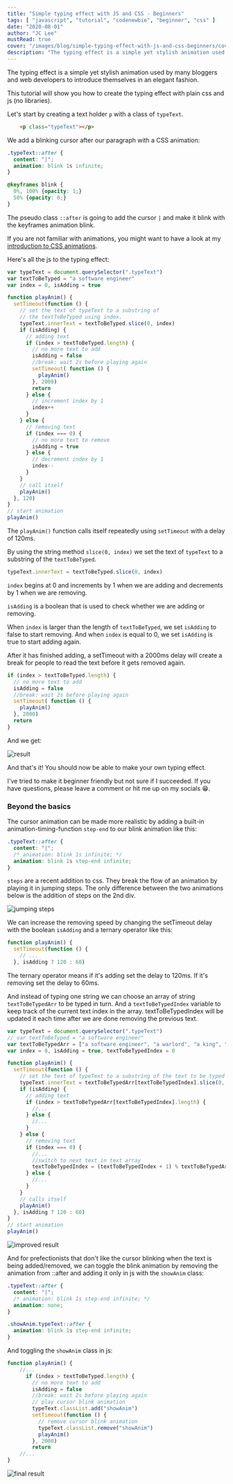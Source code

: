 ```yaml
---
title: "Simple typing effect with JS and CSS - Beginners"
tags: [ "javascript", "tutorial", "codenewbie", "beginner", "css" ]
date: "2020-08-01"
author: "JC Lee"
mustRead: true
cover: "/images/blog/simple-typing-effect-with-js-and-css-beginners/cover-1.png"
description: "The typing effect is a simple yet stylish animation used by many bloggers and web developers to introduce themselves in an elegant fashion. This tutorial will show you how to create the typing effect with plain css and js (no libraries)."
---
```


The typing effect is a simple yet stylish animation used by many bloggers and web developers to introduce themselves in an elegant fashion.

This tutorial will show you how to create the typing effect with plain css and js (no libraries).

Let's start by creating a text holder `p` with a class of `typeText`.

```html
    <p class="typeText"></p>
```

We add a blinking cursor after our paragraph with a CSS animation:

```css
.typeText::after {
  content: "|";
  animation: blink 1s infinite;
}

@keyframes blink {
  0%, 100% {opacity: 1;}
  50% {opacity: 0;}
}
```

The pseudo class `::after` is going to add the cursor `|` and make it blink with the keyframes animation blink.

If you are not familiar with animations, you might want to have a look at my [introduction to CSS animations](/posts/introduction-to-scroll-animations-with-intersection-observer).

Here's all the js to the typing effect:

```js
var typeText = document.querySelector(".typeText")
var textToBeTyped = "a software engineer"
var index = 0, isAdding = true

function playAnim() {
  setTimeout(function () {
    // set the text of typeText to a substring of
    // the textToBeTyped using index.
    typeText.innerText = textToBeTyped.slice(0, index)
    if (isAdding) {
      // adding text
      if (index > textToBeTyped.length) {
        // no more text to add
        isAdding = false
        //break: wait 2s before playing again
        setTimeout( function () {
          playAnim()
        }, 2000)
        return
      } else {
        // increment index by 1
        index++
      }
    } else {
      // removing text
      if (index === 0) {
        // no more text to remove
        isAdding = true
      } else {
        // decrement index by 1
        index--
      }
    }
    // call itself
    playAnim()
  }, 120)
}
// start animation
playAnim()
```

The `playAnim()` function calls itself repeatedly using `setTimeout` with a delay of 120ms.

By using the string method `slice(0, index)` we set the text of `typeText` to a substring of the `textToBeTyped`.

```js
typeText.innerText = textToBeTyped.slice(0, index)
```

`index` begins at 0 and increments by 1 when we are adding and decrements by 1 when we are removing.

`isAdding` is a boolean that is used to check whether we are adding or removing.

When `index` is larger than the length of `textToBeTyped`, we set `isAdding` to false to start removing. And when `index` is equal to 0, we set `isAdding` is true to start adding again.

After it has finished adding, a setTimeout with a 2000ms delay will create a break for people to read the text before it gets removed again.

```js
if (index > textToBeTyped.length) {
  // no more text to add
  isAdding = false
  //break: wait 2s before playing again
  setTimeout( function () {
    playAnim()
  }, 2000)
  return
}
```

And we get:

![result](https://codepen.io/ljc-dev/pen/oNYoyrW?editors=0100)

And that's it! You should now be able to make your own typing effect.

I've tried to make it beginner friendly but not sure if I succeeded. If you have questions, please leave a comment or hit me up on my socials 😁. 

### Beyond the basics

The cursor animation can be made more realistic by adding a built-in animation-timing-function `step-end` to our blink animation like this:

```css
.typeText::after {
  content: "|";
  /* animation: blink 1s infinite; */
  animation: blink 1s step-end infinite;
}
```

`steps` are a recent addition to css. They break the flow of an animation by playing it in jumping steps. The only difference between the two animations below is the addition of steps on the 2nd div.

![jumping steps](https://codepen.io/ljc-dev/pen/xxRpwbE?editors=1100)

We can increase the removing speed by changing the setTimeout delay with the boolean `isAdding` and a ternary operator like this:

```js
function playAnim() {
  setTimeout(function () {
    // ...
  }, isAdding ? 120 : 60)
```

The ternary operator means if it's adding set the delay to 120ms. If it's removing set the delay to 60ms.

And instead of typing one string we can choose an array of string `textToBeTypedArr` to be typed in turn. And a `textToBeTypedIndex` variable to keep track of the current text index in the array. textToBeTypedIndex will be updated it each time after we are done removing the previous text.

```js
var typeText = document.querySelector(".typeText")
// var textToBeTyped = "a software engineer"
var textToBeTypedArr = ["a software engineer", "a warlord", "a king", "a peasant"]
var index = 0, isAdding = true, textToBeTypedIndex = 0

function playAnim() {
  setTimeout(function () {
    // set the text of typeText to a substring of the text to be typed using index.
    typeText.innerText = textToBeTypedArr[textToBeTypedIndex].slice(0, index)
    if (isAdding) {
      // adding text
      if (index > textToBeTypedArr[textToBeTypedIndex].length) {
        //...
      } else {
        //...
      }
    } else {
      // removing text
      if (index === 0) {
        //...
        //switch to next text in text array
        textToBeTypedIndex = (textToBeTypedIndex + 1) % textToBeTypedArr.length
      } else {
        //...
      }
    }
    // calls itself
    playAnim()
  }, isAdding ? 120 : 60)
}
// start animation
playAnim()
```

![improved result](https://codepen.io/ljc-dev/pen/rNWYrax?editors=0010)

And for prefectionists that don't like the cursor blinking when the text is being added/removed, we can toggle the blink animation by removing the animation from ::after and adding it only in js with the `showAnim` class:

```css
.typeText::after {
  content: "|";
  /* animation: blink 1s step-end infinite; */
  animation: none;
}

.showAnim.typeText::after {
  animation: blink 1s step-end infinite;
}
```

And toggling the `showAnim` class in js:

```js
function playAnim() {
    //...
      if (index > textToBeTyped.length) {
        // no more text to add
        isAdding = false
        //break: wait 2s before playing again
        // play cursor blink animation
        typeText.classList.add("showAnim")
        setTimeout(function () {
          // remove cursor blink animation
          typeText.classList.remove("showAnim")
          playAnim()
        }, 2000)
        return
    //...
}
```

![final result](https://codepen.io/ljc-dev/pen/jOVYPQX?editors=1000)